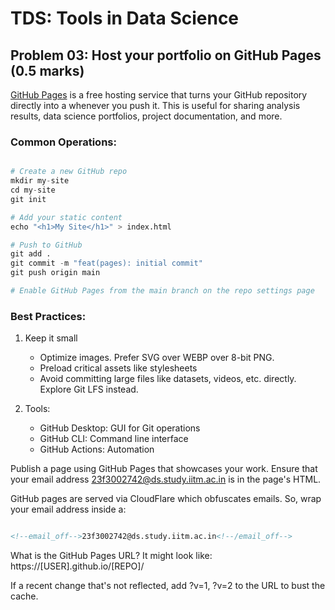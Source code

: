 # TDS: Tools in Data Science

## **Problem 03**: Host your portfolio on GitHub Pages (0.5 marks)

[GitHub Pages](https://pages.github.com/) is a free hosting service that turns your GitHub repository directly into a whenever you push it. This is useful for sharing analysis results, data science portfolios, project documentation, and more.

### **Common Operations:**

```python

# Create a new GitHub repo
mkdir my-site
cd my-site
git init

# Add your static content
echo "<h1>My Site</h1>" > index.html

# Push to GitHub
git add .
git commit -m "feat(pages): initial commit"
git push origin main

# Enable GitHub Pages from the main branch on the repo settings page

```

### **Best Practices:**

1. Keep it small
    - Optimize images. Prefer SVG over WEBP over 8-bit PNG.
    - Preload critical assets like stylesheets
    - Avoid committing large files like datasets, videos, etc. directly. Explore Git LFS instead.
    
2. Tools:

    - GitHub Desktop: GUI for Git operations
    - GitHub CLI: Command line interface
    - GitHub Actions: Automation

Publish a page using GitHub Pages that showcases your work. Ensure that your email address 23f3002742@ds.study.iitm.ac.in is in the page's HTML.

GitHub pages are served via CloudFlare which obfuscates emails. So, wrap your email address inside a:

```html

<!--email_off-->23f3002742@ds.study.iitm.ac.in<!--/email_off-->

```

What is the GitHub Pages URL? It might look like: https://[USER].github.io/[REPO]/

If a recent change that's not reflected, add ?v=1, ?v=2 to the URL to bust the cache.